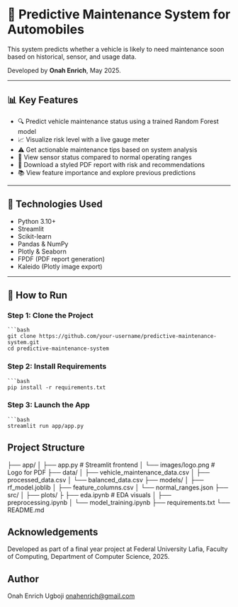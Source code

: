 # 🚗 Predictive Maintenance System for Automobiles

This system predicts whether a vehicle is likely to need maintenance soon based on historical, sensor, and usage data.

Developed by **Onah Enrich**, May 2025.

---

## 📊 Key Features

- 🔍 Predict vehicle maintenance status using a trained Random Forest model
- 📈 Visualize risk level with a live gauge meter
- ⚠️ Get actionable maintenance tips based on system analysis
- 🧪 View sensor status compared to normal operating ranges
- 📝 Download a styled PDF report with risk and recommendations
- 📚 View feature importance and explore previous predictions

---

## 🧰 Technologies Used

- Python 3.10+
- Streamlit
- Scikit-learn
- Pandas & NumPy
- Plotly & Seaborn
- FPDF (PDF report generation)
- Kaleido (Plotly image export)

---

## 🚀 How to Run

### Step 1: Clone the Project

    ```bash
    git clone https://github.com/your-username/predictive-maintenance-system.git
    cd predictive-maintenance-system

### Step 2: Install Requirements

    ```bash
    pip install -r requirements.txt

### Step 3: Launch the App

    ```bash
    streamlit run app/app.py

## Project Structure

├── app/
│   ├── app.py                 # Streamlit frontend
│   └── images/logo.png        # Logo for PDF
├── data/
│   ├── vehicle_maintenance_data.csv
│   ├── processed_data.csv
│   └── balanced_data.csv
├── models/
│   ├── rf_model.joblib
│   ├── feature_columns.csv
│   └── normal_ranges.json
├── src/
│   ├── plots/
├   ├── eda.ipynb       # EDA visuals
│   ├── preprocessing.ipynb
│   └── model_training.ipynb
├── requirements.txt
└── README.md

## Acknowledgements

Developed as part of a final year project at Federal University Lafia, Faculty of Computing, Department of Computer Science, 2025.

## Author

Onah Enrich Ugboji
<onahenrich@gmail.com>

